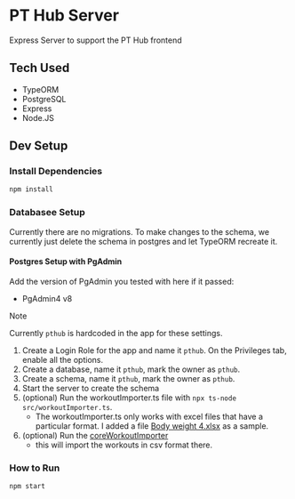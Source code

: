 # PT Hub Server

Express Server to support the PT Hub frontend

## Tech Used
* TypeORM
* PostgreSQL
* Express
* Node.JS

## Dev Setup

### Install Dependencies
```bash
npm install
```

### Databasee Setup
Currently there are no migrations. To make changes to the schema, we currently just delete the schema in postgres and let TypeORM recreate it.

#### Postgres Setup with PgAdmin
Add the version of PgAdmin you tested with here if it passed:
* PgAdmin4 v8

> [!NOTE]
> Currently `pthub` is hardcoded in the app for these settings.

1. Create a Login Role for the app and name it `pthub`. On the Privileges tab, enable all the options.
2. Create a database, name it `pthub`, mark the owner as `pthub`.
3. Create a schema, name it `pthub`, mark the owner as `pthub`.
4. Start the server to create the schema
5. (optional) Run the workoutImporter.ts file with `npx ts-node src/workoutImporter.ts`.
    - The workoutImporter.ts only works with excel files that have a particular format. I added a file [Body weight 4.xlsx](./src/Body%20weight%204.xlsx) as a sample.
6. (optional) Run the [coreWorkoutImporter](./src/data/coreWorkouts/coreWorkoutImporter.ts)
    - this will import the workouts in csv format there.

### How to Run
```bash
npm start
```